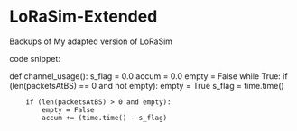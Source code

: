 # LoRaSim-Extended
Backups of My adapted version of LoRaSim

code snippet:

def channel_usage():
    s_flag = 0.0
    accum = 0.0
    empty = False
    while True:
        if (len(packetsAtBS) == 0 and not empty):
            empty = True
            s_flag = time.time()

        if (len(packetsAtBS) > 0 and empty):
            empty = False
            accum += (time.time() - s_flag)
